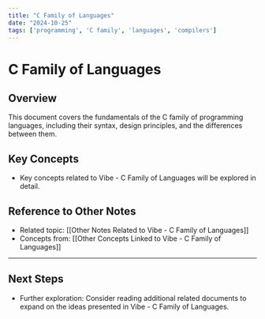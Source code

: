 ```yaml
---
title: "C Family of Languages"
date: "2024-10-25"
tags: ['programming', 'C family', 'languages', 'compilers']
---
```


# C Family of Languages

## Overview

This document covers the fundamentals of the C family of programming languages, including their syntax, design principles, and the differences between them.

## Key Concepts

- Key concepts related to Vibe - C Family of Languages will be explored in detail.
  
## Reference to Other Notes

- Related topic: [[Other Notes Related to Vibe - C Family of Languages]]
- Concepts from: [[Other Concepts Linked to Vibe - C Family of Languages]]
---

## Next Steps

- Further exploration: Consider reading additional related documents to expand on the ideas presented in Vibe - C Family of Languages.
